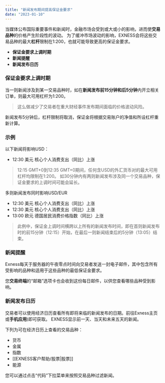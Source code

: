 ```yaml
---
title: "新闻发布期间提高保证金要求"
date: "2023-01-10"
---
```


当媒体公布国际重要事件和新闻时，金融市场会受到或大或小的影响，进而使**交易品种**的价格产生阶段性的波动。 为了缓冲市场波动的影响，EXNESS会将这些交易品种的最大**杠杆**限制在1:200，也就可能导致更高的保证金要求。

- **保证金要求上调时期**
- **新闻提醒**
- **新闻发布日历**

### 保证金要求上调时期

当一则新闻涉及到某一交易品种时，如在**新闻发布前15分钟和后5分钟**内开立相关订单，则最大可用杠杆为1:200。

> 这么做减少了交易者在重大财经事件发布期间面临的价格波动风险。

新闻发布5分钟后，杠杆限制将取消，保证金将根据交易账户的净值和所设杠杆重新计算。

### 示例

以下新闻将影响USD：

- 12:30 美元 核心个人消费支出（同比）上涨

> 12:15 GMT+0到12:35 GMT+0期间，任何含USD的外汇货币对的最大可用杠杆均限制在1:200。
> 如30分钟内有两则新闻发布涉及同一个交易品种，保证金要求的上调时间可能会延长。

多则新闻发布同时影响USD/EUR

- 12:30 美元 核心个人消费支出（同比）上涨
- 12:30 美元 核心个人消费支出（同比）上涨
- 13:00 欧元 德国居民消费价格指数（同比）上涨

> 此例中，保证金上调时间横跨以上所有的新闻发布时间，即在首则新闻发布时的前15分钟（12:15）开始，在最后一则新闻结束后的5分钟（13:05）结束。

### 新闻提醒

Exness每天于服务器的午夜零点时间向交易者发送一封电子邮件，其中包含所有受影响的品种和适用于这些品种的最低保证金要求。

您**交易终端**的“邮箱”选项卡也会收到这份每日邮件，以供您查看哪些品种受到影响。

### 新闻发布日历

交易者可以使用经济日历查看所有即将来临的新闻发布的日期。前往Exness主页或**手机应用**)即可获取。 EXNESS显示前一天、当天和未来五天的新闻。

下列为可在经济日历上查看的交易品种：

- 货币
- 金属
- 指数
- [[EXNESS客户帮助/股票|股票]]
- 能源

您可以通过点击“代码”下拉菜单来按照交易品种过滤新闻。
